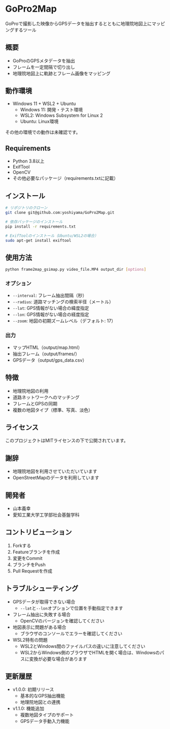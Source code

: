 # GoPro2Map

GoProで撮影した映像からGPSデータを抽出するとともに地理院地図上にマッピングするツール

## 概要
- GoProのGPSメタデータを抽出
- フレームを一定間隔で切り出し
- 地理院地図上に軌跡とフレーム画像をマッピング

## 動作環境
- Windows 11 + WSL2 + Ubuntu
  - Windows 11: 開発・テスト環境
  - WSL2: Windows Subsystem for Linux 2
  - Ubuntu: Linux環境

その他の環境での動作は未確認です。

## Requirements
- Python 3.8以上
- ExifTool
- OpenCV
- その他必要なパッケージ（requirements.txtに記載）

## インストール
```bash
# リポジトリのクローン
git clone git@github.com:yoshiyama/GoPro2Map.git

# 依存パッケージのインストール
pip install -r requirements.txt

# ExifToolのインストール（Ubuntu/WSL2の場合）
sudo apt-get install exiftool
```

## 使用方法
```bash
python frame2map_gsimap.py video_file.MP4 output_dir [options]
```

### オプション
- `--interval`: フレーム抽出間隔（秒）
- `--radius`: 道路マッチングの検索半径（メートル）
- `--lat`: GPS情報がない場合の緯度指定
- `--lon`: GPS情報がない場合の経度指定
- `--zoom`: 地図の初期ズームレベル（デフォルト: 17）

### 出力
- マップHTML（output/map.html）
- 抽出フレーム（output/frames/）
- GPSデータ（output/gps_data.csv）

## 特徴
- 地理院地図の利用
- 道路ネットワークへのマッチング
- フレームとGPSの同期
- 複数の地図タイプ（標準、写真、淡色）

## ライセンス
このプロジェクトはMITライセンスの下で公開されています。

## 謝辞
- 地理院地図を利用させていただいています
- OpenStreetMapのデータを利用しています

## 開発者
- 山本義幸
- 愛知工業大学工学部社会基盤学科

## コントリビューション
1. Forkする
2. Featureブランチを作成
3. 変更をCommit
4. ブランチをPush
5. Pull Requestを作成

## トラブルシューティング
- GPSデータが取得できない場合
  - `--lat`と`--lon`オプションで位置を手動指定できます
- フレーム抽出に失敗する場合
  - OpenCVのバージョンを確認してください
- 地図表示に問題がある場合
  - ブラウザのコンソールでエラーを確認してください
- WSL2特有の問題
  - WSL2とWindows間のファイルパスの違いに注意してください
  - WSL2からWindows側のブラウザでHTMLを開く場合は、Windowsのパスに変換が必要な場合があります

## 更新履歴
- v1.0.0: 初期リリース
  - 基本的なGPS抽出機能
  - 地理院地図との連携
- v1.1.0: 機能追加
  - 複数地図タイプのサポート
  - GPSデータ手動入力機能
